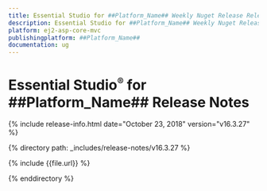 ```yaml
---
title: Essential Studio for ##Platform_Name## Weekly Nuget Release Release Notes  
description: Essential Studio for ##Platform_Name## Weekly Nuget Release Release Notes  
platform: ej2-asp-core-mvc
publishingplatform: ##Platform_Name##
documentation: ug
---
```


# Essential Studio<sup style="font-size:70%">&reg;</sup> for  ##Platform_Name##  Release Notes  

{% include release-info.html date="October 23, 2018"   version="v16.3.27"  %} 

{% directory path: _includes/release-notes/v16.3.27 %}

{% include {{file.url}} %}

{% enddirectory %}
